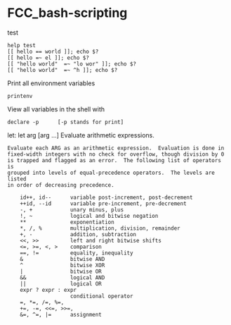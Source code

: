 # FCC_bash-scripting

test
```
help test
[[ hello == world ]]; echo $?
[[ hello =~ el ]]; echo $?
[[ "hello world"  =~ "lo wor" ]]; echo $?
[[ "hello world"  =~ ^h ]]; echo $?
```

Print all environment variables
```
printenv
```

View all variables in the shell with 
```
declare -p      [-p stands for print]
```


let: let arg [arg ...]
    Evaluate arithmetic expressions.
    
    Evaluate each ARG as an arithmetic expression.  Evaluation is done in
    fixed-width integers with no check for overflow, though division by 0
    is trapped and flagged as an error.  The following list of operators is
    grouped into levels of equal-precedence operators.  The levels are listed
    in order of decreasing precedence.
    
        id++, id--      variable post-increment, post-decrement
        ++id, --id      variable pre-increment, pre-decrement
        -, +            unary minus, plus
        !, ~            logical and bitwise negation
        **              exponentiation
        *, /, %         multiplication, division, remainder
        +, -            addition, subtraction
        <<, >>          left and right bitwise shifts
        <=, >=, <, >    comparison
        ==, !=          equality, inequality
        &               bitwise AND
        ^               bitwise XOR
        |               bitwise OR
        &&              logical AND
        ||              logical OR
        expr ? expr : expr
                        conditional operator
        =, *=, /=, %=,
        +=, -=, <<=, >>=,
        &=, ^=, |=      assignment
